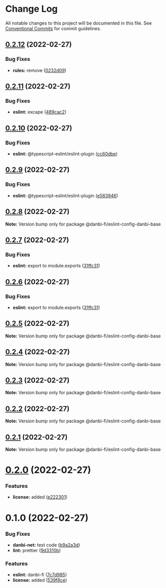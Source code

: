 # Change Log

All notable changes to this project will be documented in this file.
See [Conventional Commits](https://conventionalcommits.org) for commit guidelines.

## [0.2.12](https://github.com/danbi-fi/packages/compare/@danbi-fi/eslint-config-danbi-base@0.2.11...@danbi-fi/eslint-config-danbi-base@0.2.12) (2022-02-27)


### Bug Fixes

* **rules:** remove ([0232d09](https://github.com/danbi-fi/packages/commit/0232d09da0b5a4daf3291e27f7f764264fed426c))





## [0.2.11](https://github.com/danbi-fi/packages/compare/@danbi-fi/eslint-config-danbi-base@0.2.10...@danbi-fi/eslint-config-danbi-base@0.2.11) (2022-02-27)


### Bug Fixes

* **eslint:** excape ([489cac2](https://github.com/danbi-fi/packages/commit/489cac2a475e763611d14054920d9072a1f2b23c))





## [0.2.10](https://github.com/danbi-fi/packages/compare/@danbi-fi/eslint-config-danbi-base@0.2.9...@danbi-fi/eslint-config-danbi-base@0.2.10) (2022-02-27)


### Bug Fixes

* **eslint:** @typescript-eslint/eslint-plugin ([cc60dbe](https://github.com/danbi-fi/packages/commit/cc60dbe07e89a2861c5f9fafdfc73d07097060b3))





## [0.2.9](https://github.com/danbi-fi/packages/compare/@danbi-fi/eslint-config-danbi-base@0.2.8...@danbi-fi/eslint-config-danbi-base@0.2.9) (2022-02-27)


### Bug Fixes

* **eslint:** @typescript-eslint/eslint-plugin ([e583946](https://github.com/danbi-fi/packages/commit/e583946f87623c945a4beeba2f5d1be21ebd5e3f))





## [0.2.8](https://github.com/danbi-fi/packages/compare/@danbi-fi/eslint-config-danbi-base@0.2.7...@danbi-fi/eslint-config-danbi-base@0.2.8) (2022-02-27)

**Note:** Version bump only for package @danbi-fi/eslint-config-danbi-base





## [0.2.7](https://github.com/danbi-fi/packages/compare/@danbi-fi/eslint-config-danbi-base@0.2.5...@danbi-fi/eslint-config-danbi-base@0.2.7) (2022-02-27)


### Bug Fixes

* **eslint:** export to module.exports ([31ffc31](https://github.com/danbi-fi/packages/commit/31ffc31c11fe08882f6fa439279e98754830195a))





## [0.2.6](https://github.com/danbi-fi/packages/compare/@danbi-fi/eslint-config-danbi-base@0.2.5...@danbi-fi/eslint-config-danbi-base@0.2.6) (2022-02-27)


### Bug Fixes

* **eslint:** export to module.exports ([31ffc31](https://github.com/danbi-fi/packages/commit/31ffc31c11fe08882f6fa439279e98754830195a))





## [0.2.5](https://github.com/danbi-fi/packages/compare/@danbi-fi/eslint-config-danbi-base@0.2.4...@danbi-fi/eslint-config-danbi-base@0.2.5) (2022-02-27)

**Note:** Version bump only for package @danbi-fi/eslint-config-danbi-base





## [0.2.4](https://github.com/danbi-fi/packages/compare/@danbi-fi/eslint-config-danbi-base@0.2.3...@danbi-fi/eslint-config-danbi-base@0.2.4) (2022-02-27)

**Note:** Version bump only for package @danbi-fi/eslint-config-danbi-base





## [0.2.3](https://github.com/danbi-fi/packages/compare/@danbi-fi/eslint-config-danbi-base@0.2.2...@danbi-fi/eslint-config-danbi-base@0.2.3) (2022-02-27)

**Note:** Version bump only for package @danbi-fi/eslint-config-danbi-base





## [0.2.2](https://github.com/danbi-fi/packages/compare/@danbi-fi/eslint-config-danbi-base@0.2.1...@danbi-fi/eslint-config-danbi-base@0.2.2) (2022-02-27)

**Note:** Version bump only for package @danbi-fi/eslint-config-danbi-base





## [0.2.1](https://github.com/danbi-fi/packages/compare/@danbi-fi/eslint-config-danbi-base@0.2.0...@danbi-fi/eslint-config-danbi-base@0.2.1) (2022-02-27)

**Note:** Version bump only for package @danbi-fi/eslint-config-danbi-base





# [0.2.0](https://github.com/danbi-fi/packages/compare/@danbi-fi/eslint-config-danbi-base@0.1.0...@danbi-fi/eslint-config-danbi-base@0.2.0) (2022-02-27)


### Features

* **license:** added ([e222301](https://github.com/danbi-fi/packages/commit/e2223015ba5bb7c387cdbb2a15df2b4d7e4f8268))





# 0.1.0 (2022-02-27)


### Bug Fixes

* **danbi-net:** test code ([b9a2a3d](https://github.com/danbi-fi/packages/commit/b9a2a3d999c2b9ead131ce4b5a04e9b8142b43be))
* **lint:** prettier ([9d3310b](https://github.com/danbi-fi/packages/commit/9d3310bc76af8e2b49ee4d55d25d47430ffbafeb))


### Features

* **eslint:** danbi-fi ([7c7d985](https://github.com/danbi-fi/packages/commit/7c7d9851e68f94b77d3ca645f9d0c06afb6b8c54))
* **license:** added ([539f8ce](https://github.com/danbi-fi/packages/commit/539f8cec0db60723bba26dc214dcc68da0d12c31))
